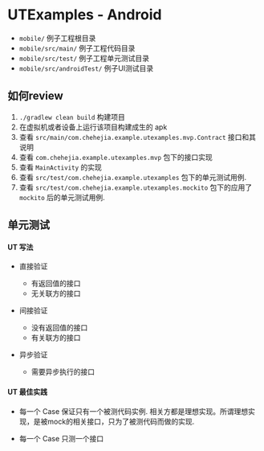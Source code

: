 # UTExamples - Android


* `mobile/` 例子工程根目录
* `mobile/src/main/` 例子工程代码目录
* `mobile/src/test/` 例子工程单元测试目录
* `mobile/src/androidTest/` 例子UI测试目录



## 如何review

1. `./gradlew clean build` 构建项目
2. 在虚拟机或者设备上运行该项目构建成生的 apk
3. 查看 `src/main/com.chehejia.example.utexamples.mvp.Contract` 接口和其说明
4. 查看 `com.chehejia.example.utexamples.mvp` 包下的接口实现
5. 查看 `MainActivity` 的实现
6. 查看 `src/test/com.chehejia.example.utexamples` 包下的单元测试用例.
7. 查看 `src/test/com.chehejia.example.utexamples.mockito` 包下的应用了 `mockito` 后的单元测试用例.


## 单元测试

#### UT 写法
* 直接验证
    * 有返回值的接口
    * 无关联方的接口

* 间接验证
    * 没有返回值的接口
    * 有关联方的接口

* 异步验证
    * 需要异步执行的接口


#### UT 最佳实践
* 每一个 Case 保证只有一个被测代码实例.
相关方都是理想实现。所谓理想实现，是被mock的相关接口，只为了被测代码而做的实现.

* 每一个 Case 只测一个接口